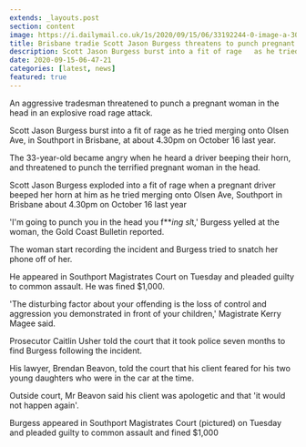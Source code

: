 ```yaml
---
extends: _layouts.post
section: content
image: https://i.dailymail.co.uk/1s/2020/09/15/06/33192244-0-image-a-30_1600146440955.jpg 
title: Brisbane tradie Scott Jason Burgess threatens to punch pregnant woman in the head 
description: Scott Jason Burgess burst into a fit of rage   as he tried merging onto Olsen Ave, in Southport in Brisbane, at about 4.30pm on October 16 last year. 
date: 2020-09-15-06-47-21 
categories: [latest, news] 
featured: true 
--- 
```

An aggressive tradesman threatened to punch a pregnant woman in the head in an explosive road rage attack.

Scott Jason Burgess burst into a fit of rage as he tried merging onto Olsen Ave, in Southport in Brisbane, at about 4.30pm on October 16 last year.

The 33-year-old became angry when he heard a driver beeping their horn, and threatened to punch the terrified pregnant woman in the head. 

Scott Jason Burgess exploded into a fit of rage when a pregnant driver beeped her horn at him as he tried merging onto Olsen Ave, Southport in Brisbane about 4.30pm on October 16 last year 

'I'm going to punch you in the head you f***ing sl*t,' Burgess yelled at the woman, the Gold Coast Bulletin reported. 

The woman start recording the incident and Burgess tried to snatch her phone off of her. 

He appeared in Southport Magistrates Court on Tuesday and pleaded guilty to common assault. He was fined $1,000.  

'The disturbing factor about your offending is the loss of control and aggression you demonstrated in front of your children,' Magistrate Kerry Magee said.

Prosecutor Caitlin Usher told the court that it took police seven months to find Burgess following the incident. 

His lawyer, Brendan Beavon, told the court that his client feared for his two young daughters who were in the car at the time.

Outside court, Mr Beavon said his client was apologetic and that 'it would not happen again'.   

Burgess appeared in Southport Magistrates Court (pictured) on Tuesday and pleaded guilty to common assault and fined $1,000 

